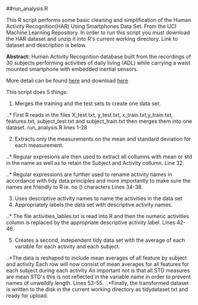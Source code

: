 ##run_analysis.R

This R script performs some basic cleaning and simplification of the 
Human Activity Recognition(HAR) Using Smartphones Data Set. From the UCI Machine
Learning Repository. In order to run this script you must download the HAR dataset
and unzip it into R's current working directory.  Link to dataset and description
is below.

__Abstract:__ Human Activity Recognition database built from the recordings of 
30 subjects performing activities of daily living (ADL) while carrying a waist
mounted smartphone with embedded inertial sensors.

More detail can be found [here](http://archive.ics.uci.edu/ml/datasets/Human+Activity+Recognition+Using+Smartphones) and download [here](https://d396qusza40orc.cloudfront.net/getdata%2Fprojectfiles%2FUCI%20HAR%20Dataset.zip )

This script does 5 things:

1.    Merges the training and the test sets to create one data set.

  ..* First R reads in the files X\_test.txt, y\_test.txt, x\_train.txt,y\_train.txt, features.txt, 
  subject\_test.txt and subject\_train.txt then merges them into one dataset. run_analysis.R lines 1-28
  
2.    Extracts only the measurements on the mean and standard deviation for each measurement.

  ..* Regular expresions are then used to extract all collumns with mean or std in the name as 
  well as to retain the Subject and Activity collumn. Line 32.

  ..* Regular expressions are further used to rename activity names in accordance with tidy data 
  principles and more importantly to make sure the names are friendly to R ie. no () characters
  Lines 34-38.

3.    Uses descriptive activity names to name the activities in the data set
4.    Appropriately labels the data set with descriptive activity names.

  ..* The file activities\_lables.txt is read into R and then the numeric activities column is
  replaced by the appropriate descriptive activity label. Lines 42-46.

5.    Creates a second, independent tidy data set with the average of each variable for each activity and each subject. 

  ..*The data is reshaped to include mean averages of all feature by subject and activity
  Each row will now consist of mean averages for all features for each subject during each activity
  An important not is that all STD measures are mean STD's this is not reflected in the variable name
  in order to prevent names of unweildly length. Lines 53-55.
  ..*Finally, the transformed dataset is written to the disk in the current working directory as
  tidydataset.txt and ready for upload.
